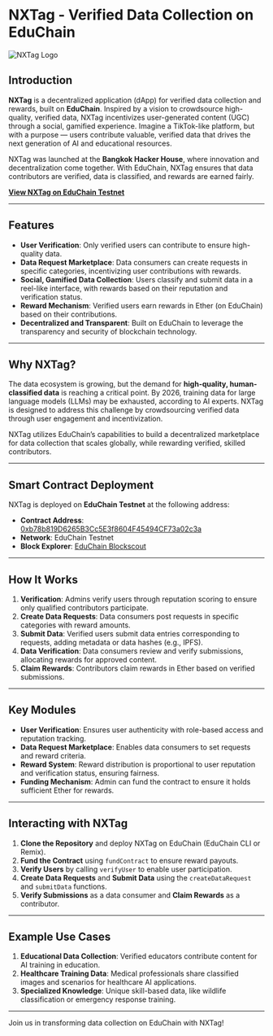 # NXTag - Verified Data Collection on EduChain

![NXTag Logo](https://example.com/nxtag-logo.png) <!-- Replace with actual logo URL -->

## Introduction

**NXTag** is a decentralized application (dApp) for verified data collection and rewards, built on **EduChain**. Inspired by a vision to crowdsource high-quality, verified data, NXTag incentivizes user-generated content (UGC) through a social, gamified experience. Imagine a TikTok-like platform, but with a purpose — users contribute valuable, verified data that drives the next generation of AI and educational resources.

NXTag was launched at the **Bangkok Hacker House**, where innovation and decentralization come together. With EduChain, NXTag ensures that data contributors are verified, data is classified, and rewards are earned fairly.

[**View NXTag on EduChain Testnet**](https://edu-chain-testnet.blockscout.com/address/0xb78b819D6265B3Cc5E3f8604F45494CF73a02c3a)

---

## Features

- **User Verification**: Only verified users can contribute to ensure high-quality data.
- **Data Request Marketplace**: Data consumers can create requests in specific categories, incentivizing user contributions with rewards.
- **Social, Gamified Data Collection**: Users classify and submit data in a reel-like interface, with rewards based on their reputation and verification status.
- **Reward Mechanism**: Verified users earn rewards in Ether (on EduChain) based on their contributions.
- **Decentralized and Transparent**: Built on EduChain to leverage the transparency and security of blockchain technology.

---

## Why NXTag?

The data ecosystem is growing, but the demand for **high-quality, human-classified data** is reaching a critical point. By 2026, training data for large language models (LLMs) may be exhausted, according to AI experts. NXTag is designed to address this challenge by crowdsourcing verified data through user engagement and incentivization.

NXTag utilizes EduChain’s capabilities to build a decentralized marketplace for data collection that scales globally, while rewarding verified, skilled contributors.

---

## Smart Contract Deployment

NXTag is deployed on **EduChain Testnet** at the following address:

- **Contract Address**: [0xb78b819D6265B3Cc5E3f8604F45494CF73a02c3a](https://edu-chain-testnet.blockscout.com/address/0xb78b819D6265B3Cc5E3f8604F45494CF73a02c3a)
- **Network**: EduChain Testnet
- **Block Explorer**: [EduChain Blockscout](https://edu-chain-testnet.blockscout.com/)

---

## How It Works

1. **Verification**: Admins verify users through reputation scoring to ensure only qualified contributors participate.
2. **Create Data Requests**: Data consumers post requests in specific categories with reward amounts.
3. **Submit Data**: Verified users submit data entries corresponding to requests, adding metadata or data hashes (e.g., IPFS).
4. **Data Verification**: Data consumers review and verify submissions, allocating rewards for approved content.
5. **Claim Rewards**: Contributors claim rewards in Ether based on verified submissions.

---

## Key Modules

- **User Verification**: Ensures user authenticity with role-based access and reputation tracking.
- **Data Request Marketplace**: Enables data consumers to set requests and reward criteria.
- **Reward System**: Reward distribution is proportional to user reputation and verification status, ensuring fairness.
- **Funding Mechanism**: Admin can fund the contract to ensure it holds sufficient Ether for rewards.

---

## Interacting with NXTag

1. **Clone the Repository** and deploy NXTag on EduChain (EduChain CLI or Remix).
2. **Fund the Contract** using `fundContract` to ensure reward payouts.
3. **Verify Users** by calling `verifyUser` to enable user participation.
4. **Create Data Requests** and **Submit Data** using the `createDataRequest` and `submitData` functions.
5. **Verify Submissions** as a data consumer and **Claim Rewards** as a contributor.

---

## Example Use Cases

1. **Educational Data Collection**: Verified educators contribute content for AI training in education.
2. **Healthcare Training Data**: Medical professionals share classified images and scenarios for healthcare AI applications.
3. **Specialized Knowledge**: Unique skill-based data, like wildlife classification or emergency response training.

---

Join us in transforming data collection on EduChain with NXTag!
